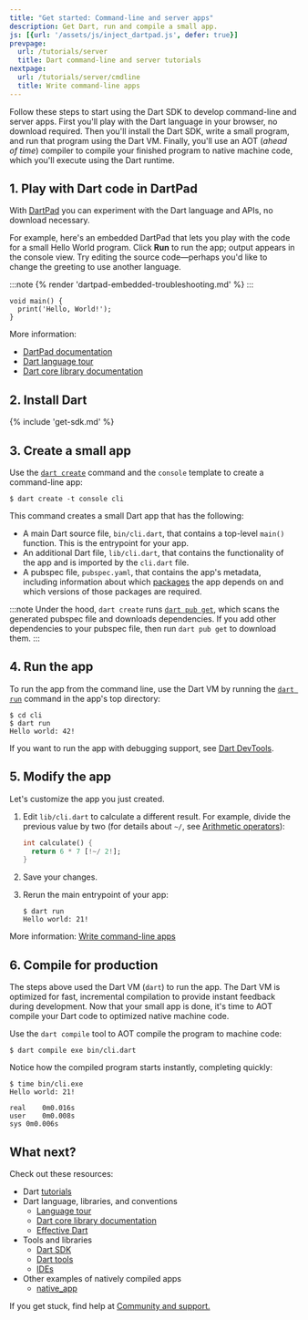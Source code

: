 ```yaml
---
title: "Get started: Command-line and server apps"
description: Get Dart, run and compile a small app.
js: [{url: '/assets/js/inject_dartpad.js', defer: true}]
prevpage:
  url: /tutorials/server
  title: Dart command-line and server tutorials
nextpage:
  url: /tutorials/server/cmdline
  title: Write command-line apps
---
```


Follow these steps to start using the Dart SDK to develop command-line and server apps.
First you'll play with the Dart language in your browser, no download required.
Then you'll install the Dart SDK, write a small program, and run that program using the Dart VM.
Finally, you'll use an AOT (_ahead of time_) compiler to compile your finished program to native machine code,
which you'll execute using the Dart runtime.

## 1. Play with Dart code in DartPad

With [DartPad](/tools/dartpad) you can experiment with the Dart language and
APIs, no download necessary.

For example, here's an embedded DartPad that lets you play with the code for a
small Hello World program. Click **Run** to run the app; output appears in the
console view. Try editing the source code—perhaps you'd like to change the
greeting to use another language.

:::note
{% render 'dartpad-embedded-troubleshooting.md' %}
:::

<?code-excerpt "misc/test/samples_test.dart (hello-world)"?>
```dartpad
void main() {
  print('Hello, World!');
}
```

More information:

* [DartPad documentation][]
* [Dart language tour][]
* [Dart core library documentation][]

## 2. Install Dart

{% include 'get-sdk.md' %}

## 3. Create a small app

Use the [`dart create`](/tools/dart-create) command
and the `console` template to create a command-line app:

```console
$ dart create -t console cli
```

This command creates a small Dart app that has the following:

* A main Dart source file, `bin/cli.dart`, that contains a top-level
  `main()` function. This is the entrypoint for your app.
* An additional Dart file, `lib/cli.dart`, that contains the functionality of
  the app and is imported by the `cli.dart` file.
* A pubspec file, `pubspec.yaml`, that contains the app's metadata, including
  information about which [packages](/tools/pub/packages) the app depends on
  and which versions of those packages are required.

:::note
Under the hood, `dart create` runs [`dart pub get`][], which
scans the generated pubspec file and downloads dependencies.
If you add other dependencies to your pubspec file,
then run `dart pub get` to download them.
:::

[`dart pub get`]: /tools/pub/cmd/pub-get

## 4. Run the app

To run the app from the command line, use the Dart VM by running the
[`dart run`](/tools/dart-run) command in the app's top directory:

```console
$ cd cli
$ dart run
Hello world: 42!
```

If you want to run the app with debugging support, see
[Dart DevTools](/tools/dart-devtools).

## 5. Modify the app

Let's customize the app you just created.

 1. Edit `lib/cli.dart` to calculate a different result. For example, divide the
    previous value by two (for details about `~/`, see [Arithmetic operators][]):

    <?code-excerpt "misc/test/tutorial/get_started.dart (calculate)" replace="/~\/ 2/[!$&!]/g"?>
    ```dart
    int calculate() {
      return 6 * 7 [!~/ 2!];
    }
    ```

 1. Save your changes.

 1. Rerun the main entrypoint of your app:

    ```console
    $ dart run
    Hello world: 21!
    ```

More information:
[Write command-line apps](/tutorials/server/cmdline)

## 6. Compile for production

The steps above used the Dart VM (`dart`) to run the app. The Dart VM is
optimized for fast, incremental compilation to provide instant feedback
during development. Now that your small app is done,
it's time to AOT compile your Dart code to optimized native machine code.

Use the `dart compile` tool to AOT compile the program to machine code:

```console
$ dart compile exe bin/cli.dart
```

Notice how the compiled program starts instantly, completing quickly:

```console
$ time bin/cli.exe
Hello world: 21!

real	0m0.016s
user	0m0.008s
sys	0m0.006s
```

## What next?

Check out these resources:

* Dart [tutorials](/tutorials)
* Dart language, libraries, and conventions
  * [Language tour](/language)
  * [Dart core library documentation](/libraries)
  * [Effective Dart](/effective-dart)
* Tools and libraries
  * [Dart SDK](/tools/sdk)
  * [Dart tools](/tools)
  * [IDEs](/tools#editors)
* Other examples of natively compiled apps
  * [native_app]({{site.repo.dart.samples}}/tree/main/native_app)

If you get stuck, find help at [Community and support.](/community)

[Arithmetic operators]: /language/operators#arithmetic-operators
[DartPad documentation]: /tools/dartpad
[Dart language tour]: /language
[Dart core library documentation]: /libraries
[ide]: /tools#editors

